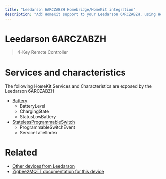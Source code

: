 ```yaml
---
title: "Leedarson 6ARCZABZH Homebridge/HomeKit integration"
description: "Add HomeKit support to your Leedarson 6ARCZABZH, using Homebridge, Zigbee2MQTT and homebridge-z2m."
---
```

<!---
This file has been GENERATED using src/docgen/docgen.ts
DO NOT EDIT THIS FILE MANUALLY!
-->
# Leedarson 6ARCZABZH
> 4-Key Remote Controller


# Services and characteristics
The following HomeKit Services and Characteristics are exposed by
the Leedarson 6ARCZABZH

* [Battery](../../battery.md)
  * BatteryLevel
  * ChargingState
  * StatusLowBattery
* [StatelessProgrammableSwitch](../../action.md)
  * ProgrammableSwitchEvent
  * ServiceLabelIndex


# Related
* [Other devices from Leedarson](../index.md#leedarson)
* [Zigbee2MQTT documentation for this device](https://www.zigbee2mqtt.io/devices/6ARCZABZH.html)
